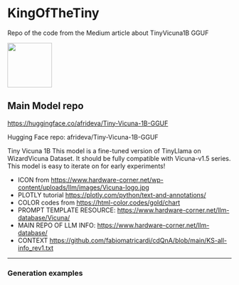 # KingOfTheTiny
Repo of the code from the Medium article about TinyVicuna1B GGUF

<img src="https://lmsys.org/images/blog/vicuna/vicuna.jpeg" width=100>


## Main Model repo
https://huggingface.co/afrideva/Tiny-Vicuna-1B-GGUF

Hugging Face repo: afrideva/Tiny-Vicuna-1B-GGUF

Tiny Vicuna 1B
This model is a fine-tuned version of TinyLlama on WizardVicuna Dataset. 
It should be fully compatible with Vicuna-v1.5 series.
This model is easy to iterate on for early experiments!

- ICON from https://www.hardware-corner.net/wp-content/uploads/llm/images/Vicuna-logo.jpg
- PLOTLY tutorial https://plotly.com/python/text-and-annotations/
- COLOR codes from https://html-color.codes/gold/chart
- PROMPT TEMPLATE RESOURCE: https://www.hardware-corner.net/llm-database/Vicuna/
- MAIN REPO OF LLM INFO: https://www.hardware-corner.net/llm-database/
- CONTEXT https://github.com/fabiomatricardi/cdQnA/blob/main/KS-all-info_rev1.txt

---
 
### Generation examples





